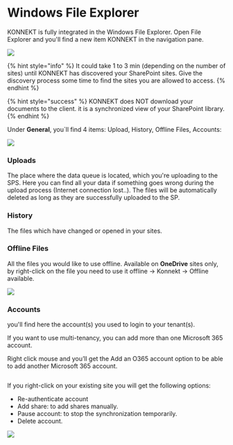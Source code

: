 # Windows File Explorer

KONNEKT is fully integrated in the Windows File Explorer. Open File Explorer and you'll find a new item KONNEKT in the navigation pane.

![](<../../.gitbook/assets/2022-07-21 13\_45\_30-Windows Sandbox.png>)

{% hint style="info" %}
It could take 1 to 3 min (depending on the number of sites) until KONNEKT has discovered your SharePoint sites. Give the discovery process some time to find the sites you are allowed to access.
{% endhint %}

{% hint style="success" %}
KONNEKT does NOT download your documents to the client. it is a synchronized view of your SharePoint library.
{% endhint %}

Under **General**, you\`ll find 4 items: Upload, History, Offline Files, Accounts:

![](<../../.gitbook/assets/2022-07-21 13\_42\_21-Windows Sandbox (1).png>)

### **Uploads**

The place where the data queue is located, which you're uploading to the SPS. Here you can find all your data if something goes wrong during the upload process (Internet connection lost..). The files will be automatically deleted as long as they are successfully uploaded to the SP.

### **History**

The files which have changed or opened in your sites.

### **Offline Files**

All the files you would like to use offline. Available on **OneDrive** sites only, by right-click on the file you need to use it offline -> Konnekt -> Offline available.

![](<../../.gitbook/assets/2021-05-21 17\_03\_26-OneDrive.png>)

### **Accounts**

you'll find here the account(s) you used to login to your tenant(s).

If you want to use multi-tenancy, you can add more than one Microsoft 365 account.

Right click mouse and you’ll get the Add an O365 account option to be able to add another Microsoft 365 account.

<figure><img src="../../.gitbook/assets/aadaccount.png" alt=""><figcaption></figcaption></figure>

If you right-click on your existing site you will get the following options:

* Re-authenticate account
* Add share: to add shares manually.
* Pause account: to stop the synchronization temporarily.
* Delete account.

![](<../../.gitbook/assets/2022-07-21 13\_29\_24-Windows.png>)

###
